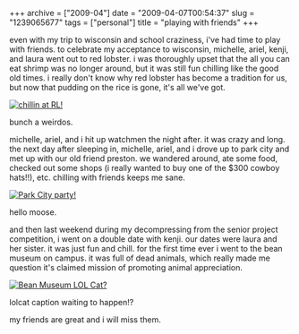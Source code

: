 +++
archive = ["2009-04"]
date = "2009-04-07T00:54:37"
slug = "1239065677"
tags = ["personal"]
title = "playing with friends"
+++

even with my trip to wisconsin and school craziness, i've had time to play
with friends. to celebrate my acceptance to wisconsin, michelle, ariel,
kenji, and laura went out to red lobster. i was thoroughly upset that the
all you can eat shrimp was no longer around, but it was still fun chilling
like the good old times. i really don't know why red lobster has become
a tradition for us, but now that pudding on the rice is gone, it's all
we've got. 

[![chillin at RL!][1]][2]

bunch a weirdos.

michelle, ariel, and i hit up watchmen the night after. it was crazy and
long. the next day after sleeping in, michelle, ariel, and i drove up to
park city and met up with our old friend preston. we wandered around, ate
some food, checked out some shops (i really wanted to buy one of the $300
cowboy hats!!), etc. chilling with friends keeps me sane. 

[![Park City party!][3]][4]

hello moose.

and then last weekend during my decompressing from the senior project
competition, i went on a double date with kenji. our dates were laura and
her sister. it was just fun and chill. for the first time ever i went to
the bean museum on campus. it was full of dead animals, which really made
me question it's claimed mission of promoting animal appreciation. 

[![Bean Museum LOL Cat?][5]][6]

lolcat caption waiting to happen!?

my friends are great and i will miss them.

[1]: http://farm4.static.flickr.com/3337/3419945297_b96f14b2b2.jpg
[2]: http://www.flickr.com/photos/28471535@N02/3419945297 (View 'chillin at RL!' on Flickr.com)
[3]: http://farm4.static.flickr.com/3395/3419945509_50771aaf55.jpg
[4]: http://www.flickr.com/photos/28471535@N02/3419945509 (View 'Park City party!' on Flickr.com)
[5]: http://static.flickr.com/3386/3416236767_004ce86ce2.jpg
[6]: http://www.flickr.com/photos/28471535@N02/3416236767 (View 'Bean Museum LOL Cat?' on Flickr.com)

